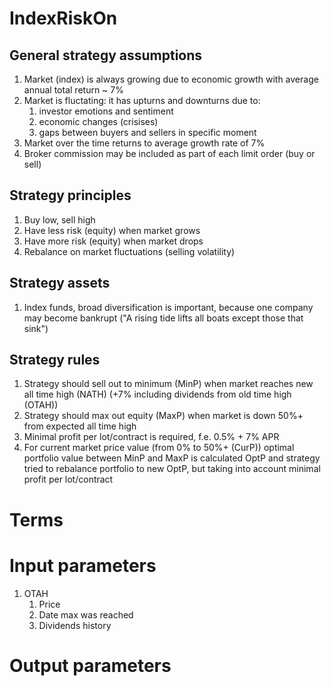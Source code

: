 # IndexRiskOn
## General strategy assumptions
1. Market (index) is always growing due to economic growth with average annual total return ~ 7%
1. Market is fluctating: it has upturns and downturns due to:
    1. investor emotions and sentiment
    1. economic changes (crisises)
    1. gaps between buyers and sellers in specific moment
1. Market over the time returns to average growth rate of 7%
1. Broker commission may be included as part of each limit order (buy or sell)

## Strategy principles
1. Buy low, sell high
1. Have less risk (equity) when market grows
1. Have more risk (equity) when market drops
1. Rebalance on market fluctuations (selling volatility)

## Strategy assets
1. Index funds, broad diversification is important, because one company may become bankrupt ("A rising tide lifts all boats except those that sink")

## Strategy rules
1. Strategy should sell out to minimum (MinP) when market reaches new all time high (NATH) (+7% including dividends from old time high (OTAH))
1. Strategy should max out equity (MaxP) when market is down 50%+ from expected all time high
1. Minimal profit per lot/contract is required, f.e. 0.5% + 7% APR
1. For current market price value (from 0% to 50%+ (CurP)) optimal portfolio value between MinP and MaxP is calculated OptP and strategy tried to rebalance portfolio to new OptP, but taking into account minimal profit per lot/contract

# Terms

# Input parameters
1. OTAH
    1. Price
    1. Date max was reached
    1. Dividends history

# Output parameters

